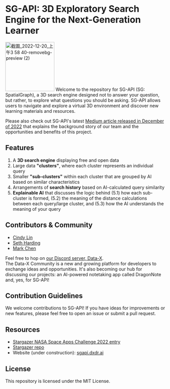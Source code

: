 # SG-API: 3D Exploratory Search Engine for the Next-Generation Learner
<img width="154" alt="截圖_2022-12-20_上午3 58 40-removebg-preview (2)" src="https://user-images.githubusercontent.com/8797471/209278505-ae4d89df-247e-4273-a835-c1ee3cd80592.png">
Welcome to the repository for SG-API (SG: SpatialGraph), a 3D search engine designed not to answer your question, but rather, to explore what questions you should be asking.
SG-API allows users to navigate and explore a virtual 3D environment and discover new learning materials and resources.

Please also check out SG-API's latest [Medium article released in December of 2022](https://sethhasi.medium.com/sg-api-3d-exploratory-search-engine-for-the-next-generation-learner-ideation-stage-dcf368dc9e6c) that explains the background story of our team and the opportunities and benefits of this project.

## Features
1. A **3D search engine** displaying free and open data
2. Large data **"clusters"**, where each cluster represents an individual query
3. Smaller **"sub-clusters"** within each cluster that are grouped by AI based on similar characteristics
4. Arrangements of **search history** based on AI-calculated query similarity
5. **Explainable AI** that discusses the logic behind (5.1) how each sub-cluster is formed, (5.2) the meaning of the distance calculations between each query/large cluster, and (5.3) how the AI understands the meaning of your query

## Contributors \& Community
- [Cindy Lin](https://github.com/Jyue)
- [Seth Harding](https://github.com/sethhasi)
- [Mark Chen](https://github.com/MarkCodering)

Feel free to hop on [our Discord server, Data-X](https://discord.gg/eEduRZwcvA).  
The Data-X Community is a new and growing platform for developers to exchange ideas and opportunities. It's also becoming our hub for discussing our projects: an AI-powered notetaking app called DragonNote and, yes, for SG-API!

## Contribution Guidelines
We welcome contributions to SG-API! If you have ideas for improvements or new features, please feel free to open an issue or submit a pull request.

## Resources
- [Stargazer NASA Space Apps Challenge 2022 entry](https://2022.spaceappschallenge.org/challenges/2022-challenges/art-worlds/teams/stargazer-1/project)
- [Stargazer repo](https://github.com/DXDR-AI/Stargazer-Space-Apps-2022)
- Website (under construction): [sgapi.dxdr.ai](https://sgapi.dxdr.ai)

## License
This repository is licensed under the MIT License.
